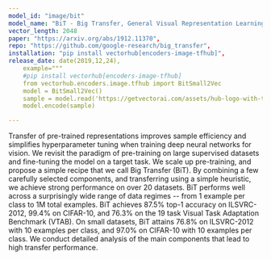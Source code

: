 ```yaml
---
model_id: "image/bit"
model_name: "BiT - Big Transfer, General Visual Representation Learning (Small)", 
vector_length: 2048
paper: "https://arxiv.org/abs/1912.11370", 
repo: "https://github.com/google-research/big_transfer",
installation: "pip install vectorhub[encoders-image-tfhub]",
release_date: date(2019,12,24),
    example="""
    #pip install vectorhub[encoders-image-tfhub]
    from vectorhub.encoders.image.tfhub import BitSmall2Vec
    model = BitSmall2Vec()
    sample = model.read('https://getvectorai.com/assets/hub-logo-with-text.png')
    model.encode(sample)

---
```

Transfer of pre-trained representations improves sample efficiency and simplifies hyperparameter tuning when training 
deep neural networks for vision. We revisit the paradigm of pre-training on large supervised datasets and fine-tuning the model 
on a target task. We scale up pre-training, and propose a simple recipe that we call Big Transfer (BiT). By combining a few carefully 
selected components, and transferring using a simple heuristic, we achieve strong performance on over 20 datasets. BiT performs well across 
a surprisingly wide range of data regimes -- from 1 example per class to 1M total examples. BiT achieves 87.5% top-1 accuracy on ILSVRC-2012, 99.4% on CIFAR-10, and 76.3% on the 19 task Visual Task Adaptation Benchmark (VTAB). On small datasets, BiT attains 76.8% on 
ILSVRC-2012 with 10 examples per class, and 97.0% on CIFAR-10 with 10 examples per class. We conduct detailed analysis 
of the main components that lead to high transfer performance.
    
